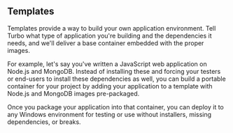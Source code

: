## Templates

Templates provide a way to build your own application environment. Tell Turbo what type of application you're building and the dependencies it needs, and we'll deliver a base container embedded with the proper images.

For example, let's say you've written a JavaScript web application on Node.js and MongoDB. Instead of installing these and forcing your testers or end-users to install these dependencies as well, you can build a portable container for your project by adding your application to a template with Node.js and MongoDB images pre-packaged.

Once you package your application into that container, you can deploy it to any Windows environment for testing or use without installers, missing dependencies, or breaks.
